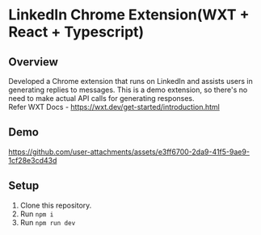 # LinkedIn Chrome Extension(WXT + React + Typescript)

## Overview
Developed a Chrome extension that runs on LinkedIn and assists users in generating replies to messages. This is a demo extension, so there's no need to make actual API calls for generating responses.<br >
Refer WXT Docs - https://wxt.dev/get-started/introduction.html


## Demo 
https://github.com/user-attachments/assets/e3ff6700-2da9-41f5-9ae9-1cf28e3cd43d


## Setup
1. Clone this repository. 
2. Run `npm i`
3. Run `npm run dev`
